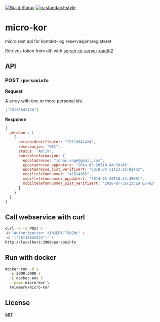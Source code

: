 [![Build Status](https://travis-ci.org/telemark/micro-kor.svg?branch=master)](https://travis-ci.org/telemark/micro-kor)
[![js-standard-style](https://img.shields.io/badge/code%20style-standard-brightgreen.svg?style=flat)](https://github.com/feross/standard)

# micro-kor

micro rest api for kontakt- og reservasjonsregisteret

Retrives token from difi with [server-to-server-oauth2](https://difi.github.io/idporten-oidc-dokumentasjon/oidc_auth_server-to-server-oauth2.html)

## API

### POST ```/personinfo```

**Request**

A array with one or more personal ids.

```json
["26118642424"]
```

**Response**

```js
{
  personer: [
    {
      personidentifikator: "26118642424",
      reservasjon: "NEI",
      status: "AKTIV",
      kontaktinformasjon: {
        epostadresse: "jonas.enge@gmail.com",
        epostadresse_oppdatert: "2014-03-20T10:44:39+01",
        epostadresse_sist_verifisert: "2018-07-31T23:19:02+02",
        mobiltelefonnummer: "41514965",
        mobiltelefonnummer_oppdatert: "2014-03-20T10:44:39+01",
        mobiltelefonnummer_sist_verifisert: "2018-07-31T23:19:02+02"
      }
    }
  ]
}
```

## Call webservice with curl

```bash
curl -k -X POST \
-H "Authorization: <INSERT-TOKEN>" \
-d '["26118642424"]' \
http://localhost:3000/personinfo
```

## Run with docker

```bash
docker run -d \
  -p 3000:3000 \
  -E docker.env \
  --name micro-kor \
  telemark/micro-kor
 ```


## License

[MIT](LICENSE)
